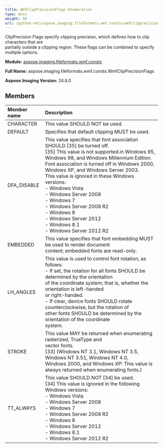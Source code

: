 ```yaml
---
title: WmfClipPrecisionFlags Enumeration
type: docs
weight: 50
url: /python-net/aspose.imaging.fileformats.wmf.consts/wmfclipprecisionflags/
---
```


ClipPrecision Flags specify clipping precision, which defines how to clip characters that are<br/>                partially outside a clipping region. These flags can be combined to specify multiple options.

**Module:** [aspose.imaging.fileformats.wmf.consts](/imaging/python-net/aspose.imaging.fileformats.wmf.consts/)

**Full Name:** aspose.imaging.fileformats.wmf.consts.WmfClipPrecisionFlags

**Aspose.Imaging Version:** 24.8.0

## **Members**
| **Member name** | **Description** |
| :- | :- |
| CHARACTER | This value SHOULD NOT be used. |
| DEFAULT | Specifies that default clipping MUST be used. |
| DFA_DISABLE | This value specifies that font association SHOULD [35] be turned off.<br/>                [35] This value is not supported.in Windows 95, Windows 98, and Windows Millennium Edition.<br/>                Font association is turned off in Windows 2000, Windows XP, and Windows Server 2003.<br/>                This value is ignored in these Windows versions:<br/>                - Windows Vista<br/>                - Windows Server 2008<br/>                - Windows 7<br/>                - Windows Server 2008 R2<br/>                - Windows 8<br/>                - Windows Server 2012<br/>                - Windows 8.1<br/>                - Windows Server 2012 R2 |
| EMBEDDED | This value specifies that font embedding MUST be used to render document<br/>                content; embedded fonts are read-only. |
| LH_ANGLES | This value is used to control font rotation, as follows:<br/>                - If set, the rotation for all fonts SHOULD be determined by the orientation<br/>                of the coordinate system; that is, whether the orientation is left-handed<br/>                or right-handed.<br/>                - If clear, device fonts SHOULD rotate counterclockwise, but the rotation of<br/>                other fonts SHOULD be determined by the orientation of the coordinate<br/>                system. |
| STROKE | This value MAY be returned when enumerating rasterized, TrueType and<br/>                vector fonts.<br/>                [33] (Windows NT 3.1, Windows NT 3.5, Windows NT 3.51, Windows NT 4.0,<br/>                Windows 2000, and Windows XP: This value is always returned when enumerating fonts.) |
| TT_ALWAYS | This value SHOULD NOT [34] be used.<br/>                [34] This value is ignored in the following Windows versions:<br/>                - Windows Vista<br/>                - Windows Server 2008<br/>                - Windows 7<br/>                - Windows Server 2008 R2<br/>                - Windows 8<br/>                - Windows Server 2012<br/>                - Windows 8.1<br/>                - Windows Server 2012 R2 |
